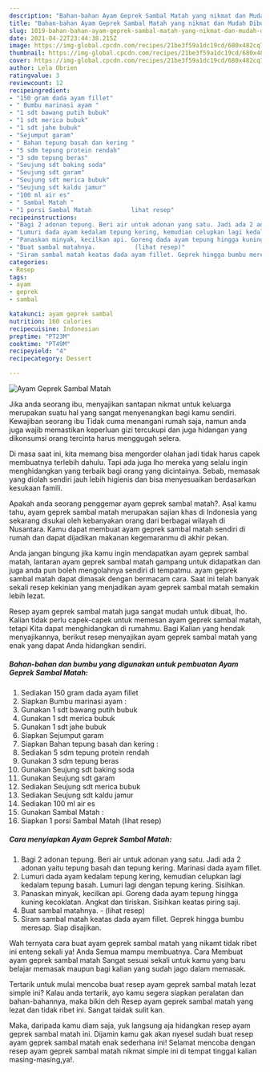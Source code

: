 ```yaml
---
description: "Bahan-bahan Ayam Geprek Sambal Matah yang nikmat dan Mudah Dibuat"
title: "Bahan-bahan Ayam Geprek Sambal Matah yang nikmat dan Mudah Dibuat"
slug: 1019-bahan-bahan-ayam-geprek-sambal-matah-yang-nikmat-dan-mudah-dibuat
date: 2021-04-22T23:44:38.215Z
image: https://img-global.cpcdn.com/recipes/21be3f59a1dc19cd/680x482cq70/ayam-geprek-sambal-matah-foto-resep-utama.jpg
thumbnail: https://img-global.cpcdn.com/recipes/21be3f59a1dc19cd/680x482cq70/ayam-geprek-sambal-matah-foto-resep-utama.jpg
cover: https://img-global.cpcdn.com/recipes/21be3f59a1dc19cd/680x482cq70/ayam-geprek-sambal-matah-foto-resep-utama.jpg
author: Lela Obrien
ratingvalue: 3
reviewcount: 12
recipeingredient:
- "150 gram dada ayam fillet"
- " Bumbu marinasi ayam "
- "1 sdt bawang putih bubuk"
- "1 sdt merica bubuk"
- "1 sdt jahe bubuk"
- "Sejumput garam"
- " Bahan tepung basah dan kering "
- "5 sdm tepung protein rendah"
- "3 sdm tepung beras"
- "Seujung sdt baking soda"
- "Seujung sdt garam"
- "Seujung sdt merica bubuk"
- "Seujung sdt kaldu jamur"
- "100 ml air es"
- " Sambal Matah "
- "1 porsi Sambal Matah           lihat resep"
recipeinstructions:
- "Bagi 2 adonan tepung. Beri air untuk adonan yang satu. Jadi ada 2 adonan yaitu tepung basah dan tepung kering. Marinasi dada ayam fillet."
- "Lumuri dada ayam kedalam tepung kering, kemudian celupkan lagi kedalam tepung basah. Lumuri lagi dengan tepung kering. Sisihkan."
- "Panaskan minyak, kecilkan api. Goreng dada ayam tepung hingga kuning kecoklatan. Angkat dan tiriskan. Sisihkan keatas piring saji."
- "Buat sambal matahnya.           (lihat resep)"
- "Siram sambal matah keatas dada ayam fillet. Geprek hingga bumbu meresap. Siap disajikan."
categories:
- Resep
tags:
- ayam
- geprek
- sambal

katakunci: ayam geprek sambal 
nutrition: 160 calories
recipecuisine: Indonesian
preptime: "PT23M"
cooktime: "PT49M"
recipeyield: "4"
recipecategory: Dessert

---
```



![Ayam Geprek Sambal Matah](https://img-global.cpcdn.com/recipes/21be3f59a1dc19cd/680x482cq70/ayam-geprek-sambal-matah-foto-resep-utama.jpg)

Jika anda seorang ibu, menyajikan santapan nikmat untuk keluarga merupakan suatu hal yang sangat menyenangkan bagi kamu sendiri. Kewajiban seorang ibu Tidak cuma menangani rumah saja, namun anda juga wajib memastikan keperluan gizi tercukupi dan juga hidangan yang dikonsumsi orang tercinta harus menggugah selera.

Di masa  saat ini, kita memang bisa mengorder olahan jadi tidak harus capek membuatnya terlebih dahulu. Tapi ada juga lho mereka yang selalu ingin menghidangkan yang terbaik bagi orang yang dicintainya. Sebab, memasak yang diolah sendiri jauh lebih higienis dan bisa menyesuaikan berdasarkan kesukaan famili. 



Apakah anda seorang penggemar ayam geprek sambal matah?. Asal kamu tahu, ayam geprek sambal matah merupakan sajian khas di Indonesia yang sekarang disukai oleh kebanyakan orang dari berbagai wilayah di Nusantara. Kamu dapat membuat ayam geprek sambal matah sendiri di rumah dan dapat dijadikan makanan kegemaranmu di akhir pekan.

Anda jangan bingung jika kamu ingin mendapatkan ayam geprek sambal matah, lantaran ayam geprek sambal matah gampang untuk didapatkan dan juga anda pun boleh mengolahnya sendiri di tempatmu. ayam geprek sambal matah dapat dimasak dengan bermacam cara. Saat ini telah banyak sekali resep kekinian yang menjadikan ayam geprek sambal matah semakin lebih lezat.

Resep ayam geprek sambal matah juga sangat mudah untuk dibuat, lho. Kalian tidak perlu capek-capek untuk memesan ayam geprek sambal matah, tetapi Kita dapat menghidangkan di rumahmu. Bagi Kalian yang hendak menyajikannya, berikut resep menyajikan ayam geprek sambal matah yang enak yang dapat Anda hidangkan sendiri.

<!--inarticleads1-->

##### Bahan-bahan dan bumbu yang digunakan untuk pembuatan Ayam Geprek Sambal Matah:

1. Sediakan 150 gram dada ayam fillet
1. Siapkan  Bumbu marinasi ayam :
1. Gunakan 1 sdt bawang putih bubuk
1. Gunakan 1 sdt merica bubuk
1. Gunakan 1 sdt jahe bubuk
1. Siapkan Sejumput garam
1. Siapkan  Bahan tepung basah dan kering :
1. Sediakan 5 sdm tepung protein rendah
1. Gunakan 3 sdm tepung beras
1. Gunakan Seujung sdt baking soda
1. Gunakan Seujung sdt garam
1. Sediakan Seujung sdt merica bubuk
1. Sediakan Seujung sdt kaldu jamur
1. Sediakan 100 ml air es
1. Gunakan  Sambal Matah :
1. Siapkan 1 porsi Sambal Matah           (lihat resep)




<!--inarticleads2-->

##### Cara menyiapkan Ayam Geprek Sambal Matah:

1. Bagi 2 adonan tepung. Beri air untuk adonan yang satu. Jadi ada 2 adonan yaitu tepung basah dan tepung kering. Marinasi dada ayam fillet.
1. Lumuri dada ayam kedalam tepung kering, kemudian celupkan lagi kedalam tepung basah. Lumuri lagi dengan tepung kering. Sisihkan.
1. Panaskan minyak, kecilkan api. Goreng dada ayam tepung hingga kuning kecoklatan. Angkat dan tiriskan. Sisihkan keatas piring saji.
1. Buat sambal matahnya. -           (lihat resep)
1. Siram sambal matah keatas dada ayam fillet. Geprek hingga bumbu meresap. Siap disajikan.




Wah ternyata cara buat ayam geprek sambal matah yang nikamt tidak ribet ini enteng sekali ya! Anda Semua mampu membuatnya. Cara Membuat ayam geprek sambal matah Sangat sesuai sekali untuk kamu yang baru belajar memasak maupun bagi kalian yang sudah jago dalam memasak.

Tertarik untuk mulai mencoba buat resep ayam geprek sambal matah lezat simple ini? Kalau anda tertarik, ayo kamu segera siapkan peralatan dan bahan-bahannya, maka bikin deh Resep ayam geprek sambal matah yang lezat dan tidak ribet ini. Sangat taidak sulit kan. 

Maka, daripada kamu diam saja, yuk langsung aja hidangkan resep ayam geprek sambal matah ini. Dijamin kamu gak akan nyesel sudah buat resep ayam geprek sambal matah enak sederhana ini! Selamat mencoba dengan resep ayam geprek sambal matah nikmat simple ini di tempat tinggal kalian masing-masing,ya!.

